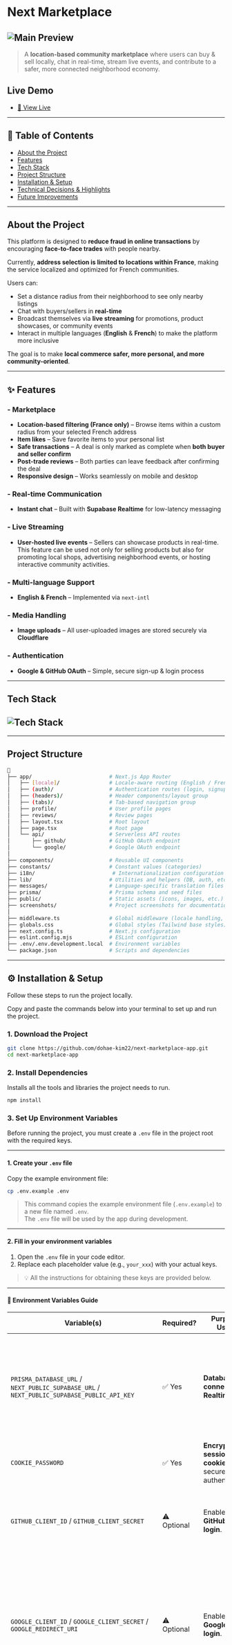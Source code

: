 # Next Marketplace

## ![Main Preview](./screenshots/main-preview.png)

> A **location-based community marketplace** where users can buy & sell locally, chat in real-time, stream live events, and contribute to a safer, more connected neighborhood economy.

## Live Demo

- [🚀 View Live](https://next-marketplace-app-drab.vercel.app/)

---

## 📜 Table of Contents

- [About the Project](#about-the-project)
- [Features](#-features)
- [Tech Stack](#tech-stack)
- [Project Structure](#project-structure)
- [Installation & Setup](#-installation--setup)
- [Technical Decisions & Highlights](#-technical-decisions--highlights)
- [Future Improvements](#-future-improvements)

---

## About the Project

This platform is designed to **reduce fraud in online transactions** by encouraging **face-to-face trades** with people nearby.

Currently, **address selection is limited to locations within France**, making the service localized and optimized for French communities.

Users can:

- Set a distance radius from their neighborhood to see only nearby listings
- Chat with buyers/sellers in **real-time**
- Broadcast themselves via **live streaming** for promotions, product showcases, or community events
- Interact in multiple languages (**English** & **French**) to make the platform more inclusive

The goal is to make **local commerce safer, more personal, and more community-oriented**.

---

## ✨ Features

### - Marketplace

- **Location-based filtering (France only)** – Browse items within a custom radius from your selected French address
- **Item likes** – Save favorite items to your personal list
- **Safe transactions** – A deal is only marked as complete when **both buyer and seller confirm**
- **Post-trade reviews** – Both parties can leave feedback after confirming the deal
- **Responsive design** – Works seamlessly on mobile and desktop

### - Real-time Communication

- **Instant chat** – Built with **Supabase Realtime** for low-latency messaging

### - Live Streaming

- **User-hosted live events** – Sellers can showcase products in real-time.  
  This feature can be used not only for selling products but also for promoting local shops, advertising neighborhood events, or hosting interactive community activities.

### - Multi-language Support

- **English & French** – Implemented via `next-intl`

### - Media Handling

- **Image uploads** – All user-uploaded images are stored securely via **Cloudflare**

### - Authentication

- **Google & GitHub OAuth** – Simple, secure sign-up & login process

---

## Tech Stack

## ![Tech Stack](./screenshots/tech-stack.png)

---

## Project Structure

```bash
📁
├── app/                         # Next.js App Router
│   ├── [locale]/                # Locale-aware routing (English / French)
│   ├── (auth)/                  # Authentication routes (login, signup, OAuth)
│   ├── (headers)/               # Header components/layout group
│   ├── (tabs)/                  # Tab-based navigation group
│   ├── profile/                 # User profile pages
│   ├── reviews/                 # Review pages
│   ├── layout.tsx               # Root layout
│   ├── page.tsx                 # Root page
│   └── api/                     # Serverless API routes
│       ├── github/              # GitHub OAuth endpoint
│       └── google/              # Google OAuth endpoint
│
├── components/                  # Reusable UI components
├── constants/                   # Constant values (categories)
├── i18n/                         # Internationalization configuration (next-intl setup)
├── lib/                         # Utilities and helpers (DB, auth, etc.)
├── messages/                    # Language-specific translation files
├── prisma/                      # Prisma schema and seed files
├── public/                      # Static assets (icons, images, etc.)
├── screenshots/                 # Project screenshots for documentation
│
├── middleware.ts                # Global middleware (locale handling, auth checks)
├── globals.css                  # Global styles (Tailwind base styles)
├── next.config.ts               # Next.js configuration
├── eslint.config.mjs            # ESLint configuration
├── .env/.env.development.local  # Environment variables
└── package.json                 # Scripts and dependencies
```

---

## ⚙ Installation & Setup

Follow these steps to run the project locally.

Copy and paste the commands below into your terminal to set up and run the project.

### 1. Download the Project

```bash
git clone https://github.com/dohae-kim22/next-marketplace-app.git
cd next-marketplace-app
```

### 2. Install Dependencies

Installs all the tools and libraries the project needs to run.

```bash
npm install
```

### 3. Set Up Environment Variables

Before running the project, you must create a `.env` file in the project root with the required keys.

---

#### **1. Create your `.env` file**

Copy the example environment file:

```bash
cp .env.example .env
```

> This command copies the example environment file (`.env.example`) to a new file named `.env`.  
> The `.env` file will be used by the app during development.

---

#### **2. Fill in your environment variables**

1. Open the `.env` file in your code editor.
2. Replace each placeholder value (e.g., `your_xxx`) with your actual keys.

> 💡 All the instructions for obtaining these keys are provided below.

---

#### 📍 Environment Variables Guide

| Variable(s)                                                                                                                                                | Required?  | Purpose / Usage                                                                            | How to Obtain                                                                                                                                                                                                                                                                                                                                                                                                                                                                                                                                                                                                                                                       |
| ---------------------------------------------------------------------------------------------------------------------------------------------------------- | ---------- | ------------------------------------------------------------------------------------------ | ------------------------------------------------------------------------------------------------------------------------------------------------------------------------------------------------------------------------------------------------------------------------------------------------------------------------------------------------------------------------------------------------------------------------------------------------------------------------------------------------------------------------------------------------------------------------------------------------------------------------------------------------------------------- |
| `PRISMA_DATABASE_URL` / `NEXT_PUBLIC_SUPABASE_URL` / `NEXT_PUBLIC_SUPABASE_PUBLIC_API_KEY`                                                                 | ✅ Yes     | **Database connection** & **Realtime chat**                                                | 1. Sign up at [Supabase](https://supabase.com/) and create a **Free Plan** project.<br>2. Once the project is ready, click **Connect** at the top.<br>3. In **Direct Connection**, copy the connection string and replace `password` with your actual DB password → `PRISMA_DATABASE_URL`.<br>4. Go to **Project Settings → Data API**.<br>5. Copy **Project URL** → `NEXT_PUBLIC_SUPABASE_URL`.<br>6. Go to **API Keys**, copy the **anon public** key → `NEXT_PUBLIC_SUPABASE_PUBLIC_API_KEY`.                                                                                                                                                                    |
| `COOKIE_PASSWORD`                                                                                                                                          | ✅ Yes     | **Encrypts session cookies** for secure authentication.                                    | Generate a secure random string (32+ characters) via [GeneratePassword.org](https://generatepassword.org).                                                                                                                                                                                                                                                                                                                                                                                                                                                                                                                                                          |
| `GITHUB_CLIENT_ID` / `GITHUB_CLIENT_SECRET`                                                                                                                | ⚠ Optional | Enables **GitHub OAuth login**.                                                            | Go to [GitHub Developer Settings](https://github.com/settings/developers) → **OAuth Apps** → **Register a new application**.<br>**Homepage URL:** `http://localhost:3000/login`<br>**Authorization callback URL:** `http://localhost:3000/api/github/complete`<br>Copy the **Client ID** → `GITHUB_CLIENT_ID`.<br>Click **Generate new client secret**, copy it → `GITHUB_CLIENT_SECRET`.                                                                                                                                                                                                                                                                           |
| `GOOGLE_CLIENT_ID` / `GOOGLE_CLIENT_SECRET` / `GOOGLE_REDIRECT_URI`                                                                                        | ⚠ Optional | Enables **Google OAuth login**.                                                            | Go to [Google Cloud Console](https://console.cloud.google.com/).<br>1. Create a new project if needed.<br>2. **APIs & Services → OAuth consent screen** → Configure (External).<br>3. **APIs & Services → Credentials** → **Create Credentials → OAuth Client ID**.<br>4. **Application type:** Web application<br>5. **Authorized JavaScript origins:** `http://localhost:3000`<br>6. **Authorized redirect URIs:** `http://localhost:3000/api/google/complete`<br>7. Copy **Client ID** → `GOOGLE_CLIENT_ID`. <br>8. Copy **Client Secret** → `GOOGLE_CLIENT_SECRET`.<br>9. Set `GOOGLE_REDIRECT_URI` to `http://localhost:3000/api/google/complete`.             |
| `CLOUDFLARE_API_KEY` / `CLOUDFLARE_ACCOUNT_ID` / `CLOUDFLARE_ACCOUNT_HASH` / `NEXT_PUBLIC_CLOUDFLARE_IMAGE_DELIVERY_URL` / `NEXT_PUBLIC_CLOUDFLARE_DOMAIN` | ✅ Yes     | **Image & video uploads, live streaming**.                                                 | **Note:** Costs ~$5/month. If you don't want to pay, use the deployed version [here](https://next-marketplace-app-drab.vercel.app/).<br>1. Sign up at [Cloudflare](https://www.cloudflare.com/).<br>2. Go to **Images** → Copy:<br> - **Account ID** → `CLOUDFLARE_ACCOUNT_ID`<br> - **Account Hash** → `CLOUDFLARE_ACCOUNT_HASH`<br> - **Image Delivery URL** (remove `/<image_id>/<variant_name>`) →`NEXT_PUBLIC_CLOUDFLARE_IMAGE_DELIVERY_URL`<br>3. **Use API** → **Create Token** with _Read/Write to Cloudflare Stream and Images_ → Copy API Token → `CLOUDFLARE_API_KEY`.<br>4. **Stream** → Copy **Customer Subdomain** → `NEXT_PUBLIC_CLOUDFLARE_DOMAIN`. |
| `NEXT_PUBLIC_GOOGLE_MAPS_API_KEY`                                                                                                                          | ✅ Yes     | **Location-based features** – pick trade location, filter listings by distance, view maps. | Go to [Google Cloud Console](https://console.cloud.google.com/).<br>1. **APIs & Services → Library** → Enable:<br>• Maps JavaScript API<br>• Geocoding API<br>• Places API<br>• Places API (New)<br>2. **APIs & Services → Credentials** → **Create API Key**.<br>3. Copy the key → `NEXT_PUBLIC_GOOGLE_MAPS_API_KEY`.                                                                                                                                                                                                                                                                                                                                              |

#### \* How to get `PRISMA_DATABASE_URL` from Supabase

## ![How to get PRISMA_DATABASE_URL](./screenshots/get-postgres-url.png)

0. **Sign up for Supabase** at [https://supabase.com](https://supabase.com) and choose the **Free Plan**.
1. **Create a New Project** from your dashboard.
2. Once the project is ready, click the **Connect** button at the top of the page.
3. In the popup, find the **Direct Connection** section.
4. **Copy the provided connection URL**.
5. Replace the `[YOUR-PASSWORD]` part of the URL with **your own database password** (set when creating the project). _Without the square brackets or it may cause errors!_
6. Paste the final URL into your `.env` file as:
   ```bash
   PRISMA_DATABASE_URL="your_direct_connection_url_with_password"
   ```

---

### 4. Prepare the database

```bash
npx prisma migrate dev
npm run db:seed
```

### 5. Start the development server

```bash
npm run dev
```

### 🎉 App will be running at http://localhost:3000 🎉

Open this link in your browser to view the app

---

## 🛠 Technical Decisions & Highlights

- **Next.js (App Router)** – Chosen for its hybrid rendering (SSR + SSG) capabilities, SEO benefits, and built-in API routes.
- **TypeScript** – Strong type safety, reducing runtime errors and improving maintainability.
- **Tailwind CSS** – Rapid UI development with utility-first styling and responsive design.
- **Responsive Design** – Fully optimized for mobile, tablet, and desktop.
- **Supabase Realtime** – Enables instant chat updates without manual refresh.
- **Prisma ORM** – Type-safe database queries and schema migrations.
- **Cloudflare Images & Stream** – Cost-effective and performant media storage and live streaming.
- **OAuth (Google & GitHub)** – Simple, secure authentication without managing passwords.
- **i18n (next-intl)** – Supports English and French for broader audience reach.
- **Security** – All secrets stored in environment variables and database queries validated with Zod.

---

## 🚀 Future Improvements

- **User-Generated Content Translation (powered by OpenAI API)** – Automatically translate user posts, product uploads, and chat messages into the viewer’s preferred language.
  <br>
- **Gamified Badge System** – Introduce badges and missions to encourage engagement and reward trustworthy behavior.  
  Examples: Complete 5 transactions with a 5-star rating to earn a "Top Seller" badge or post 10 verified listings to unlock a "Neighborhood Pro" badge.
  <br>
- **Expanded Location Filtering** – Support multiple countries and dynamic radius selection.
  <br>
- **Keyword-Based Alerts** – Allow users to define keywords for items they are interested in. Notify them when a new listing matches their keywords.
